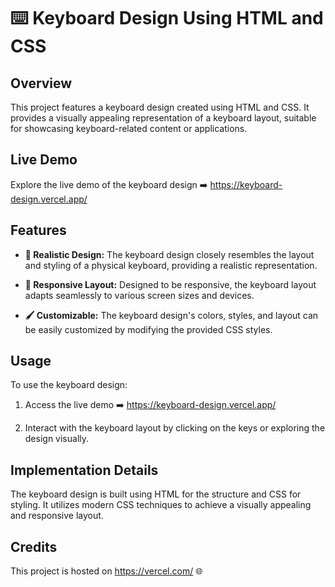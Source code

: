# **⌨️ Keyboard Design Using HTML and CSS**

## Overview

This project features a keyboard design created using HTML and CSS. It provides a visually appealing representation of a keyboard layout, suitable for showcasing keyboard-related content or applications.

## Live Demo

Explore the live demo of the keyboard design ➡️ https://keyboard-design.vercel.app/

## Features

- **🎨 Realistic Design:** The keyboard design closely resembles the layout and styling of a physical keyboard, providing a realistic representation.
  
- **📱 Responsive Layout:** Designed to be responsive, the keyboard layout adapts seamlessly to various screen sizes and devices.
  
- **🖌️ Customizable:** The keyboard design's colors, styles, and layout can be easily customized by modifying the provided CSS styles.

## Usage

To use the keyboard design:

1. Access the live demo ➡️ https://keyboard-design.vercel.app/
  
2. Interact with the keyboard layout by clicking on the keys or exploring the design visually.

## Implementation Details

The keyboard design is built using HTML for the structure and CSS for styling. It utilizes modern CSS techniques to achieve a visually appealing and responsive layout.

## Credits

This project is hosted on https://vercel.com/ 🌐
